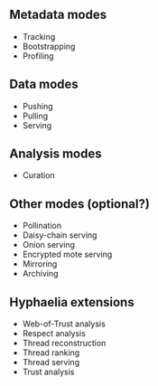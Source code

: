 ## Metadata modes
 - Tracking
 - Bootstrapping
 - Profiling

## Data modes
 - Pushing
 - Pulling
 - Serving

## Analysis modes
 - Curation

## Other modes (optional?)
 - Pollination
 - Daisy-chain serving
 - Onion serving
 - Encrypted mote serving
 - Mirroring
 - Archiving

## Hyphaelia extensions
 - Web-of-Trust analysis
 - Respect analysis
 - Thread reconstruction
 - Thread ranking
 - Thread serving
 - Trust analysis

